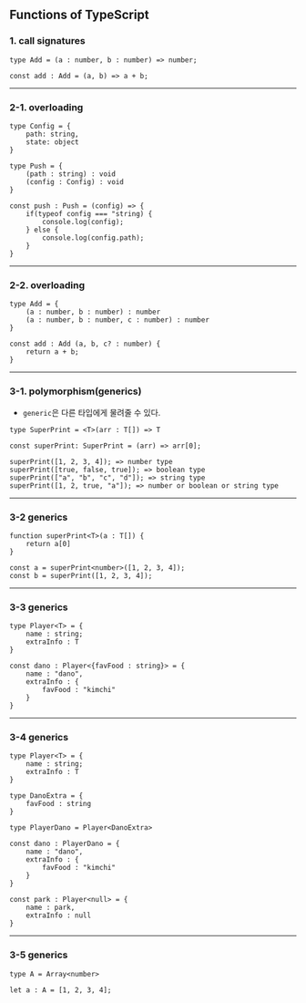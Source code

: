 ## Functions of TypeScript

### 1. call signatures
```
type Add = (a : number, b : number) => number;

const add : Add = (a, b) => a + b;
```

---

### 2-1. overloading
```
type Config = {
    path: string,
    state: object
}

type Push = {
    (path : string) : void
    (config : Config) : void
}

const push : Push = (config) => {
    if(typeof config === "string) {
        console.log(config);
    } else {
        console.log(config.path);
    }
}
```

---

### 2-2. overloading
```
type Add = {
    (a : number, b : number) : number
    (a : number, b : number, c : number) : number
}

const add : Add (a, b, c? : number) {
    return a + b;
}
```

---

### 3-1. polymorphism(generics)
- `generic`은 다른 타입에게 물려줄 수 있다.
```
type SuperPrint = <T>(arr : T[]) => T

const superPrint: SuperPrint = (arr) => arr[0];

superPrint([1, 2, 3, 4]); => number type
superPrint([true, false, true]); => boolean type
superPrint(["a", "b", "c", "d"]); => string type
superPrint([1, 2, true, "a"]); => number or boolean or string type
```

---

### 3-2 generics
```
function superPrint<T>(a : T[]) {
    return a[0]
}

const a = superPrint<number>([1, 2, 3, 4]);
const b = superPrint([1, 2, 3, 4]);
```

---

### 3-3 generics
```
type Player<T> = {
    name : string;
    extraInfo : T
}

const dano : Player<{favFood : string}> = {
    name : "dano",
    extraInfo : {
        favFood : "kimchi"
    }
}
```

---

### 3-4 generics
```
type Player<T> = {
    name : string;
    extraInfo : T
}

type DanoExtra = {
    favFood : string
}

type PlayerDano = Player<DanoExtra>

const dano : PlayerDano = {
    name : "dano",
    extraInfo : {
        favFood : "kimchi"
    }
}

const park : Player<null> = {
    name : park,
    extraInfo : null
}
```

---

### 3-5 generics
```
type A = Array<number>

let a : A = [1, 2, 3, 4];
```